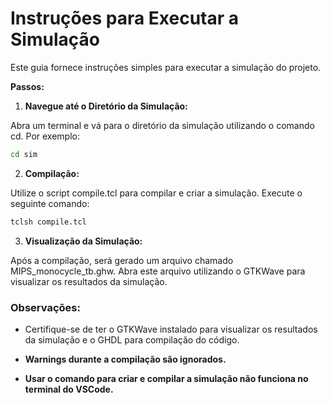 <h1>Instruções para Executar a Simulação</h1>

Este guia fornece instruções simples para executar a simulação do projeto.

**Passos:**

1. **Navegue até o Diretório da Simulação:**

Abra um terminal e vá para o diretório da simulação utilizando o comando cd. Por exemplo:
~~~bash
cd sim
~~~
2. **Compilação:**

Utilize o script compile.tcl para compilar e criar a simulação. Execute o seguinte comando:
~~~bash
tclsh compile.tcl
~~~
3. **Visualização da Simulação:**
   
Após a compilação, será gerado um arquivo chamado MIPS_monocycle_tb.ghw. Abra este arquivo utilizando o GTKWave para visualizar os resultados da simulação.

<h3>Observações:</h3>

* Certifique-se de ter o GTKWave instalado para visualizar os resultados da simulação e o GHDL para compilação do código.

* **Warnings durante a compilação são ignorados.**

* **Usar o comando para criar e compilar a simulação não funciona no terminal do VSCode.**